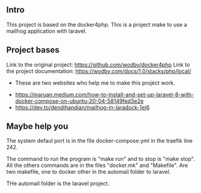 ## Intro

This project is based on the docker4php. This is a project make to use a mailhog application with laravel.

## Project bases
Link to the original project: https://github.com/wodby/docker4php
Link to the project documentation: https://wodby.com/docs/1.0/stacks/php/local/

* These are two websites who help me to make this project work.
- https://maruan.medium.com/how-to-install-and-set-up-laravel-8-with-docker-compose-on-ubuntu-20-04-58149fed3e2e
- https://dev.to/dendihandian/mailhog-in-laradock-1ej6

## Maybe help you

The system defaul port is in the file docker-compose.yml in the traefik line 242.

The command to run the program is "make run" and to stop is "make stop".
All the others commands are in the files "docker.mk" and "Makefile". Are two makefile, one to docker other in the automail folder to laravel.

THe automail folder is the laravel project.


